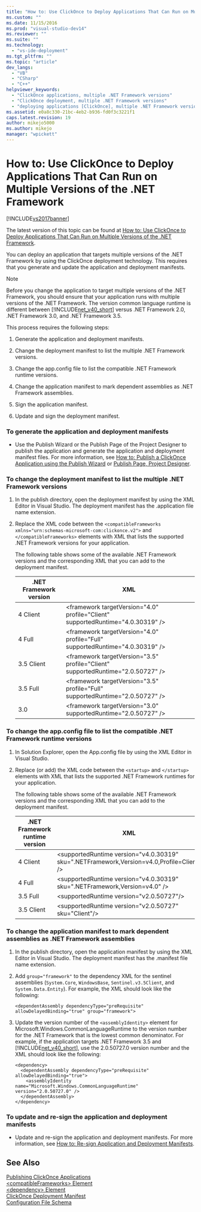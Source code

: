 ```yaml
---
title: "How to: Use ClickOnce to Deploy Applications That Can Run on Multiple Versions of the .NET Framework | Microsoft Docs"
ms.custom: ""
ms.date: 11/15/2016
ms.prod: "visual-studio-dev14"
ms.reviewer: ""
ms.suite: ""
ms.technology: 
  - "vs-ide-deployment"
ms.tgt_pltfrm: ""
ms.topic: "article"
dev_langs: 
  - "VB"
  - "CSharp"
  - "C++"
helpviewer_keywords: 
  - "ClickOnce applications, multiple .NET Framework versions"
  - "ClickOnce deployment, multiple .NET Framework versions"
  - "deploying applications [ClickOnce], multiple .NET Framework versions"
ms.assetid: e0a8c330-21bc-4eb2-b936-fd0f3c3221f1
caps.latest.revision: 19
author: mikejo5000
ms.author: mikejo
manager: "wpickett"
---
```

# How to: Use ClickOnce to Deploy Applications That Can Run on Multiple Versions of the .NET Framework
[!INCLUDE[vs2017banner](../includes/vs2017banner.md)]

The latest version of this topic can be found at [How to: Use ClickOnce to Deploy Applications That Can Run on Multiple Versions of the .NET Framework](https://docs.microsoft.com/visualstudio/deployment/how-to-use-clickonce-to-deploy-applications-that-can-run-on-multiple-versions-of-the-dotnet-framework).  
  
You can deploy an application that targets multiple versions of the .NET Framework by using the ClickOnce deployment technology. This requires that you generate and update the application and deployment manifests.  
  
> [!NOTE]
>  Before you change the application to target multiple versions of the .NET Framework, you should ensure that your application runs with multiple versions of the .NET Framework. The version common language runtime is different between [!INCLUDE[net_v40_short](../includes/net-v40-short-md.md)] versus .NET Framework 2.0, .NET Framework 3.0, and .NET Framework 3.5.  
  
 This process requires the following steps:  
  
1.  Generate the application and deployment manifests.  
  
2.  Change the deployment manifest to list the multiple .NET Framework versions.  
  
3.  Change the app.config file to list the compatible .NET Framework runtime versions.  
  
4.  Change the application manifest to mark dependent assemblies as .NET Framework assemblies.  
  
5.  Sign the application manifest.  
  
6.  Update and sign the deployment manifest.  
  
### To generate the application and deployment manifests  
  
-   Use the Publish Wizard or the Publish Page of the Project Designer to publish the application and generate the application and deployment manifest files. For more information, see [How to: Publish a ClickOnce Application using the Publish Wizard](../deployment/how-to-publish-a-clickonce-application-using-the-publish-wizard.md) or [Publish Page, Project Designer](../ide/reference/publish-page-project-designer.md).  
  
### To change the deployment manifest to list the multiple .NET Framework versions  
  
1.  In the publish directory, open the deployment manifest by using the XML Editor in Visual Studio. The deployment manifest has the .application file name extension.  
  
2.  Replace the XML code between the `<compatibleFrameworks xmlns="urn:schemas-microsoft-com:clickonce.v2">` and `</compatibleFrameworks>` elements with XML that lists the supported .NET Framework versions for your application.  
  
     The following table shows some of the available .NET Framework versions and the corresponding XML that you can add to the deployment manifest.  
  
    |.NET Framework version|XML|  
    |----------------------------|---------|  
    |4 Client|\<framework targetVersion="4.0" profile="Client" supportedRuntime="4.0.30319" />|  
    |4 Full|\<framework targetVersion="4.0" profile="Full" supportedRuntime="4.0.30319" />|  
    |3.5 Client|\<framework targetVersion="3.5" profile="Client" supportedRuntime="2.0.50727" />|  
    |3.5 Full|\<framework targetVersion="3.5" profile="Full" supportedRuntime="2.0.50727" />|  
    |3.0|\<framework targetVersion="3.0" supportedRuntime="2.0.50727" />|  
  
### To change the app.config file to list the compatible .NET Framework runtime versions  
  
1.  In Solution Explorer, open the App.config file by using the XML Editor in Visual Studio.  
  
2.  Replace (or add) the XML code between the `<startup>` and `</startup>` elements with XML that lists the supported .NET Framework runtimes for your application.  
  
     The following table shows some of the available .NET Framework versions and the corresponding XML that you can add to the deployment manifest.  
  
    |.NET Framework runtime version|XML|  
    |------------------------------------|---------|  
    |4 Client|\<supportedRuntime version="v4.0.30319" sku=".NETFramework,Version=v4.0,Profile=Client" />|  
    |4 Full|\<supportedRuntime version="v4.0.30319" sku=".NETFramework,Version=v4.0" />|  
    |3.5 Full|\<supportedRuntime version="v2.0.50727"/>|  
    |3.5 Client|\<supportedRuntime version="v2.0.50727" sku="Client"/>|  
  
### To change the application manifest to mark dependent assemblies as .NET Framework assemblies  
  
1.  In the publish directory, open the application manifest by using the XML Editor in Visual Studio. The deployment manifest has the .manifest file name extension.  
  
2.  Add `group="framework"` to the dependency XML for the sentinel assemblies (`System.Core`, `WindowsBase`, `Sentinel.v3.5Client`, and `System.Data.Entity`). For example, the XML should look like the following:  
  
    ```  
    <dependentAssembly dependencyType="preRequisite" allowDelayedBinding="true" group="framework">  
    ```  
  
3.  Update the version number of the `<assemblyIdentity>` element for Microsoft.Windows.CommonLanguageRuntime to the version number for the .NET Framework that is the lowest common denominator. For example, if the application targets .NET Framework 3.5 and [!INCLUDE[net_v40_short](../includes/net-v40-short-md.md)], use the 2.0.50727.0 version number and the XML should look like the following:  
  
    ```  
    <dependency>  
      <dependentAssembly dependencyType="preRequisite" allowDelayedBinding="true">  
        <assemblyIdentity name="Microsoft.Windows.CommonLanguageRuntime" version="2.0.50727.0" />  
      </dependentAssembly>  
    </dependency>  
    ```  
  
### To update and re-sign the application and deployment manifests  
  
-   Update and re-sign the application and deployment manifests. For more information, see [How to: Re-sign Application and Deployment Manifests](../deployment/how-to-re-sign-application-and-deployment-manifests.md).  
  
## See Also  
 [Publishing ClickOnce Applications](../deployment/publishing-clickonce-applications.md)   
 [\<compatibleFrameworks> Element](../deployment/compatibleframeworks-element-clickonce-deployment.md)   
 [\<dependency> Element](../deployment/dependency-element-clickonce-application.md)   
 [ClickOnce Deployment Manifest](../deployment/clickonce-deployment-manifest.md)   
 [Configuration File Schema](http://msdn.microsoft.com/library/69003d39-dc8a-460c-a6be-e6d93e690b38)



